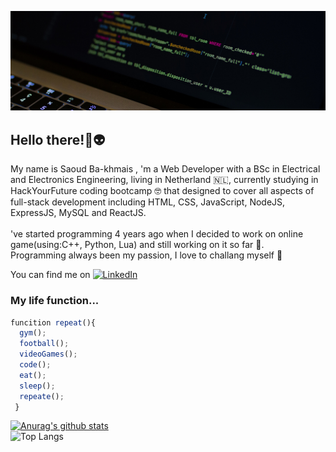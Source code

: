 [![Header](https://raw.githubusercontent.com/Oudy94/Oudy94/main/images/header.jpg "Header")](https://github.com/Oudy94/)

<h2 align=>Hello there!👋👽</h2>
<p align=>My name is Saoud Ba-khmais , 'm a Web Developer with a BSc in Electrical and Electronics Engineering, living in Netherland 🇳🇱, currently studying in HackYourFuture coding bootcamp 🤓 that designed to cover all aspects of full-stack development including HTML, CSS, JavaScript, NodeJS, ExpressJS, MySQL and ReactJS.<br/>
<br/>
've started programming 4 years ago when I decided to work on online game(using:C++, Python, Lua) and still working on it so far 🔨.<br/>
Programming always been my passion, I love to challang myself 💪</p>

You can find me on [![LinkedIn](https://raw.githubusercontent.com/MartinHeinz/MartinHeinz/master/linkedin-3-16.png)](https://linkedin.com/in/Oudy94)

<h3 align=>My life function...</h3>

```Javascript
funcition repeat(){
  gym();
  football();
  videoGames();
  code();
  eat();
  sleep();
  repeate();
 }
```

[![Anurag's github stats](https://github-readme-stats.vercel.app/api?username=Oudy94&count_private=true&show_icons=true&theme=dracula)](https://github.com/Oudy94/)
<br/>
![Top Langs](https://github-readme-stats.vercel.app/api/top-langs/?username=Oudy94&theme=tokyonight)




